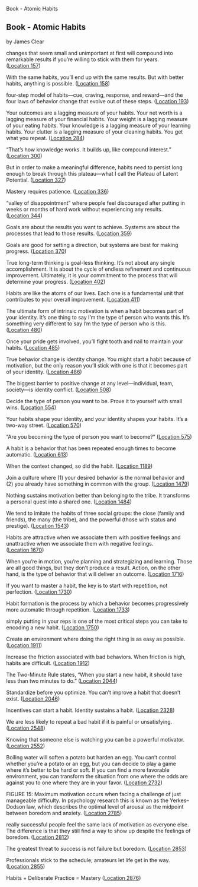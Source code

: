 Book - Atomic Habits 

## Book - Atomic Habits 
by James Clear

changes that seem small and unimportant at first will compound into remarkable results if you’re willing to stick with them for years. ([Location 157](https://readwise.io/to_kindle?action=open&asin=B07D23CFGR&location=157))

With the same habits, you’ll end up with the same results. But with better habits, anything is possible. ([Location 158](https://readwise.io/to_kindle?action=open&asin=B07D23CFGR&location=158))

four-step model of habits—cue, craving, response, and reward—and the four laws of behavior change that evolve out of these steps. ([Location 193](https://readwise.io/to_kindle?action=open&asin=B07D23CFGR&location=193))

Your outcomes are a lagging measure of your habits. Your net worth is a lagging measure of your financial habits. Your weight is a lagging measure of your eating habits. Your knowledge is a lagging measure of your learning habits. Your clutter is a lagging measure of your cleaning habits. You get what you repeat. ([Location 284](https://readwise.io/to_kindle?action=open&asin=B07D23CFGR&location=284))

“That’s how knowledge works. It builds up, like compound interest.” ([Location 300](https://readwise.io/to_kindle?action=open&asin=B07D23CFGR&location=300))

But in order to make a meaningful difference, habits need to persist long enough to break through this plateau—what I call the Plateau of Latent Potential. ([Location 327](https://readwise.io/to_kindle?action=open&asin=B07D23CFGR&location=327))

Mastery requires patience. ([Location 336](https://readwise.io/to_kindle?action=open&asin=B07D23CFGR&location=336))

“valley of disappointment” where people feel discouraged after putting in weeks or months of hard work without experiencing any results. ([Location 344](https://readwise.io/to_kindle?action=open&asin=B07D23CFGR&location=344))

Goals are about the results you want to achieve. Systems are about the processes that lead to those results. ([Location 359](https://readwise.io/to_kindle?action=open&asin=B07D23CFGR&location=359))

Goals are good for setting a direction, but systems are best for making progress. ([Location 370](https://readwise.io/to_kindle?action=open&asin=B07D23CFGR&location=370))

True long-term thinking is goal-less thinking. It’s not about any single accomplishment. It is about the cycle of endless refinement and continuous improvement. Ultimately, it is your commitment to the process that will determine your progress. ([Location 402](https://readwise.io/to_kindle?action=open&asin=B07D23CFGR&location=402))

Habits are like the atoms of our lives. Each one is a fundamental unit that contributes to your overall improvement. ([Location 411](https://readwise.io/to_kindle?action=open&asin=B07D23CFGR&location=411))

The ultimate form of intrinsic motivation is when a habit becomes part of your identity. It’s one thing to say I’m the type of person who wants this. It’s something very different to say I’m the type of person who is this. ([Location 480](https://readwise.io/to_kindle?action=open&asin=B07D23CFGR&location=480))

Once your pride gets involved, you’ll fight tooth and nail to maintain your habits. ([Location 485](https://readwise.io/to_kindle?action=open&asin=B07D23CFGR&location=485))

True behavior change is identity change. You might start a habit because of motivation, but the only reason you’ll stick with one is that it becomes part of your identity. ([Location 486](https://readwise.io/to_kindle?action=open&asin=B07D23CFGR&location=486))

The biggest barrier to positive change at any level—individual, team, society—is identity conflict. ([Location 508](https://readwise.io/to_kindle?action=open&asin=B07D23CFGR&location=508))

Decide the type of person you want to be. Prove it to yourself with small wins. ([Location 554](https://readwise.io/to_kindle?action=open&asin=B07D23CFGR&location=554))

Your habits shape your identity, and your identity shapes your habits. It’s a two-way street. ([Location 570](https://readwise.io/to_kindle?action=open&asin=B07D23CFGR&location=570))

“Are you becoming the type of person you want to become?” ([Location 575](https://readwise.io/to_kindle?action=open&asin=B07D23CFGR&location=575))

A habit is a behavior that has been repeated enough times to become automatic. ([Location 613](https://readwise.io/to_kindle?action=open&asin=B07D23CFGR&location=613))

When the context changed, so did the habit. ([Location 1189](https://readwise.io/to_kindle?action=open&asin=B07D23CFGR&location=1189))

Join a culture where (1) your desired behavior is the normal behavior and (2) you already have something in common with the group. ([Location 1479](https://readwise.io/to_kindle?action=open&asin=B07D23CFGR&location=1479))

Nothing sustains motivation better than belonging to the tribe. It transforms a personal quest into a shared one. ([Location 1484](https://readwise.io/to_kindle?action=open&asin=B07D23CFGR&location=1484))

We tend to imitate the habits of three social groups: the close (family and friends), the many (the tribe), and the powerful (those with status and prestige). ([Location 1543](https://readwise.io/to_kindle?action=open&asin=B07D23CFGR&location=1543))

Habits are attractive when we associate them with positive feelings and unattractive when we associate them with negative feelings. ([Location 1670](https://readwise.io/to_kindle?action=open&asin=B07D23CFGR&location=1670))

When you’re in motion, you’re planning and strategizing and learning. Those are all good things, but they don’t produce a result. Action, on the other hand, is the type of behavior that will deliver an outcome. ([Location 1716](https://readwise.io/to_kindle?action=open&asin=B07D23CFGR&location=1716))

If you want to master a habit, the key is to start with repetition, not perfection. ([Location 1730](https://readwise.io/to_kindle?action=open&asin=B07D23CFGR&location=1730))

Habit formation is the process by which a behavior becomes progressively more automatic through repetition. ([Location 1733](https://readwise.io/to_kindle?action=open&asin=B07D23CFGR&location=1733))

simply putting in your reps is one of the most critical steps you can take to encoding a new habit. ([Location 1750](https://readwise.io/to_kindle?action=open&asin=B07D23CFGR&location=1750))

Create an environment where doing the right thing is as easy as possible. ([Location 1911](https://readwise.io/to_kindle?action=open&asin=B07D23CFGR&location=1911))

Increase the friction associated with bad behaviors. When friction is high, habits are difficult. ([Location 1912](https://readwise.io/to_kindle?action=open&asin=B07D23CFGR&location=1912))

The Two-Minute Rule states, “When you start a new habit, it should take less than two minutes to do.” ([Location 2044](https://readwise.io/to_kindle?action=open&asin=B07D23CFGR&location=2044))

Standardize before you optimize. You can’t improve a habit that doesn’t exist. ([Location 2046](https://readwise.io/to_kindle?action=open&asin=B07D23CFGR&location=2046))

Incentives can start a habit. Identity sustains a habit. ([Location 2328](https://readwise.io/to_kindle?action=open&asin=B07D23CFGR&location=2328))

We are less likely to repeat a bad habit if it is painful or unsatisfying. ([Location 2548](https://readwise.io/to_kindle?action=open&asin=B07D23CFGR&location=2548))

Knowing that someone else is watching you can be a powerful motivator. ([Location 2552](https://readwise.io/to_kindle?action=open&asin=B07D23CFGR&location=2552))

Boiling water will soften a potato but harden an egg. You can’t control whether you’re a potato or an egg, but you can decide to play a game where it’s better to be hard or soft. If you can find a more favorable environment, you can transform the situation from one where the odds are against you to one where they are in your favor. ([Location 2732](https://readwise.io/to_kindle?action=open&asin=B07D23CFGR&location=2732))

FIGURE 15: Maximum motivation occurs when facing a challenge of just manageable difficulty. In psychology research this is known as the Yerkes–Dodson law, which describes the optimal level of arousal as the midpoint between boredom and anxiety. ([Location 2785](https://readwise.io/to_kindle?action=open&asin=B07D23CFGR&location=2785))

really successful people feel the same lack of motivation as everyone else. The difference is that they still find a way to show up despite the feelings of boredom. ([Location 2812](https://readwise.io/to_kindle?action=open&asin=B07D23CFGR&location=2812))

The greatest threat to success is not failure but boredom. ([Location 2853](https://readwise.io/to_kindle?action=open&asin=B07D23CFGR&location=2853))

Professionals stick to the schedule; amateurs let life get in the way. ([Location 2855](https://readwise.io/to_kindle?action=open&asin=B07D23CFGR&location=2855))

Habits + Deliberate Practice = Mastery ([Location 2876](https://readwise.io/to_kindle?action=open&asin=B07D23CFGR&location=2876))
